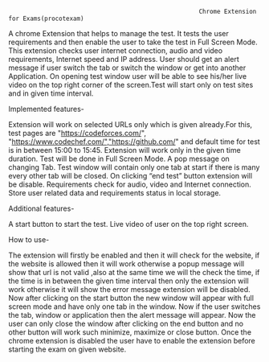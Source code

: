                                                          Chrome Extension for Exams(procotexam)

A chrome Extension that helps to manage the test. It tests the user requirements and then enable the user to take the test in Full Screen Mode. 
This extension checks user internet connection, audio and video requirements, Internet speed and IP address. 
User should get an alert message if user switch the tab or switch the window or get into another Application. 
On opening test window user will be able to see his/her live video on the top right corner of the screen.Test will start only on test sites and in given time interval.



Implemented features-

Extension will work on selected URLs only which is given already.For this, test pages are "https://codeforces.com/",  "https://www.codechef.com/","https://github.com/"
and default time for test is in between 15:00 to 15:45.
Extension will work only in the given time duration.
Test will be done in Full Screen Mode.
A pop message on changing Tab.
Test window will contain only one tab at start if there is many every other tab will be closed.
On clicking “end test” button extension will be disable.
Requirements check for audio, video and Internet connection.
Store user related data and requirements status in local storage.


Additional features-

A start button to start the test.
Live video of user on the top right screen.


How to use-

The extension will firstly be enabled and then it will check for the website, if the website is allowed then it will work otherwise a popup message will show that url
is not valid ,also at the same time we will the check the time, if the time is in between the given time interval then only the extension will work otherwise it 
will show the error message extension will be disabled. Now after clicking on the start button the new window will appear with full screen mode and have only one 
tab in the window. Now if the user switches the tab, window or application then the alert message will appear. Now the user can only close the window after clicking
on the end button and no other button will work such minimize, maximize or close button. 
Once the chrome extension is disabled the user have to enable the extension before starting the exam on given website.

